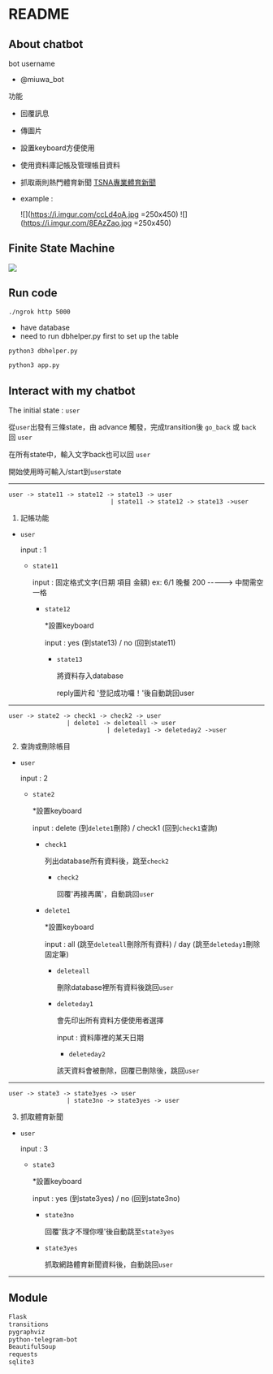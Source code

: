 # README

## About chatbot

bot username

+ @miuwa_bot

功能

+ 回覆訊息

+ 傳圖片

+ 設置keyboard方便使用 

+ 使用資料庫記帳及管理帳目資料 

+ 抓取兩則熱門體育新聞 [TSNA專業體育新聞](https://www.google.com.tw/search?client=safari&rls=en&q=www.tsna.com.tw&ie=UTF-8&oe=UTF-8&gfe_rd=cr&ei=J9EvWeWmO_D88we6yL-gAw)

+ example :

    ![](https://i.imgur.com/ccLd4oA.jpg =250x450)
    ![](https://i.imgur.com/8EAzZao.jpg =250x450)


## Finite State Machine

![](https://i.imgur.com/j6IrRh1.jpg)

## Run code 

```sh
./ngrok http 5000
```

* have database
* need to run dbhelper.py first to set up  the table

```sh
python3 dbhelper.py

python3 app.py
```

## Interact with my chatbot


The initial state : `user`

從`user`出發有三條state，由 advance 觸發，完成transition後 `go_back` 或 `back` 回 `user`

在所有state中，輸入文字back也可以回 `user`

開始使用時可輸入/start到`user`state
*****

``` 
user -> state11 -> state12 -> state13 -> user 
                            | state11 -> state12 -> state13 ->user    
```                          

1. 記帳功能

+ `user`  

    input : 1
    
    + `state11` 
     
        input : 固定格式文字(日期 項目 金額)  ex: 6/1 晚餐 200 -----> 中間需空一格
        
        + `state12` 
       
          *設置keyboard
          
          input : yes (到state13)  /  no (回到state11) 
          
            + `state13`  
             
                將資料存入database
                
                reply圖片和 '登記成功囉！'後自動跳回user

           
*****
```
user -> state2 -> check1 -> check2 -> user
                | delete1 -> deleteall -> user
                           | deleteday1 -> deleteday2 ->user
```

2. 查詢或刪除帳目

+ `user`  

    input : 2
    
    + `state2` 
     
        *設置keyboard
        
         input : delete (到`delete1`刪除)  /  check1 (回到`check1`查詢) 
        
        + `check1` 
       
          列出database所有資料後，跳至`check2`
          
            + `check2`
            
              回覆'再接再厲'，自動跳回`user`
            
        + `delete1`
        
            *設置keyboard
           
            input : all (跳至`deleteall`刪除所有資料) / day (跳至`deleteday1`刪除固定筆)
            
            + `deleteall` 
                
                刪除database裡所有資料後跳回`user`
            
            + `deleteday1`
                
                會先印出所有資料方便使用者選擇
                
                input : 資料庫裡的某天日期
                
                + `deleteday2`
 
                 該天資料會被刪除，回覆已刪除後，跳回`user`
                

*****

```
user -> state3 -> state3yes -> user
                | state3no -> state3yes -> user
```

3. 抓取體育新聞

+ `user`  

    input : 3
    
    + `state3` 
     
        *設置keyboard
        
         input : yes (到state3yes)  /  no (回到state3no) 
        
        + `state3no` 
       
          回覆'我才不理你哩'後自動跳至`state3yes`
          
        + `state3yes`  
             
          抓取網路體育新聞資料後，自動跳回`user`  

*****


## Module

```sh
Flask
transitions
pygraphviz
python-telegram-bot
BeautifulSoup
requests
sqlite3
```